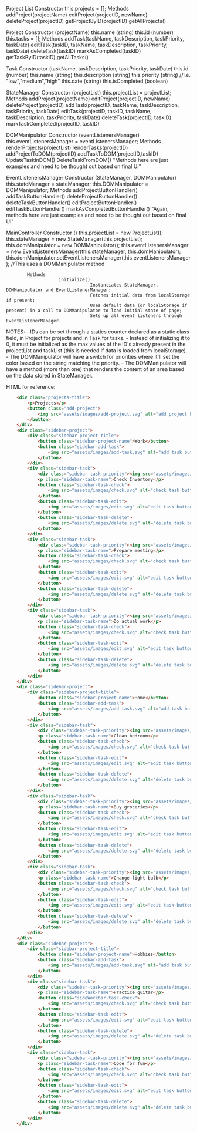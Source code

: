 Project List
            Constructor
                        this.projects = [];
            Methods
                        addProject(projectName)
                        editProject(projectID, newName)
                        deleteProject(projectID)
                        getProjectByID(projectID)
                        getAllProjects()

Project
            Constructor (projectName)
                        this.name (string)
                        this.id (number)
                        this.tasks = [];
            Methods
                        addTask(taskName, taskDescription, taskPriority, taskDate)
                        editTask(taskID, taskName, taskDescription, taskPriority, taskDate)
                        deleteTask(taskID)
                        markAsCompleted(taskID)
                        getTaskByID(taskID)
                        getAllTasks()

Task
            Constructor (taskName, taskDescription, taskPriority, taskDate)
                        this.id (number)
                        this.name (string)
                        this.description (string)
                        this.priority (string) //i.e. "low","medium","high"
                        this.date (string)
                        this.isCompleted (boolean)

StateManager
            Constructor (projectList)
                        this.projectList = projectList;
            Methods
                        addProject(projectName)
                        editProject(projectID, newName)
                        deleteProject(projectID)
                        addTask(projectID, taskName, taskDescription, taskPriority, taskDate)
                        editTask(projectID, taskID, taskName, taskDescription, taskPriority, taskDate)
                        deleteTask(projectID, taskID)
                        markTaskCompleted(projectID, taskID)

DOMManipulator
            Constructor (eventListenersManager)
                        this.eventListenersManager = eventListenersManager;
            Methods
                        renderProjects(projectList)
                        renderTasks(projectID)
                        addProjectToDOM(projectID)
                        addTaskToDOM(projectID,taskID)
                        UpdateTaskInDOM()
                        DeleteTaskFromDOM()
                        "Methods here are just examples and need to be thought out based on final UI"

EventListenersManager
            Constructor (StateManager, DOMManipulator)
                        this.stateManager = stateManager;
                        this.DOMManipulator = DOMManipulator;
            Methods
                        addProjectButtonHandler()
                        addTaskButtonHandler()
                        deleteProjectButtonHandler()
                        deleteTaskButtonHandler()
                        editProjectButtonHandler()
                        editTaskButtonHandler()
                        markAsCompletedButtonHandler()
                        "Again, methods here are just examples and need to be thought out based on final UI"

MainController
            Constructor ()
                        this.projectList = new ProjectList();
                        this.stateManager = new StateManager(this.projectList);
                        this.domManipulator = new DOMManipulator();
                        this.eventListenersManager = new EventListenersManager(this.stateManager, this.domManipulator);
                        this.domManipulator.setEventListenersManager(this.eventListenersManager);                       //This uses a DOMManipulator method
                        
            Methods
                        initialize()
                                    Instantiates StateManager, DOMManipulator and EventListenerManager;
                                    Fetches initial data from localStorage if present;
                                    Uses default data (or localStorage if present) in a call to DOMManipulator to load initial state of page;
                                    Sets up all event listeners through EventListenerManager.

NOTES:
        -   IDs can be set through a statics counter declared as a static class field, in Project for projects and in Task for tasks.
            -   Instead of initializing it to 0, it must be initialized as the max values of the ID's already present in the projectList and taskList (this is needed if data is loaded from localStorage).
        -   The DOMManipulator will have a switch for priorities where it'll set the color based on the string matching the priority.
        -   The DOMManipulator will have a method (more than one) that renders the content of an area based on the data stored in StateManager.

HTML for reference:
```html
    <div class="projects-title">
        <p>Projects</p>
        <button class="add-project">
            <img src="assets/images/add-project.svg" alt="add project button">
        </button>
    </div>
    <div class="sidebar-project">
        <div class="sidebar-project-title">
            <button class="sidebar-project-name">Work</button>
            <button class="sidebar-add-task">
                <img src="assets/images/add-task.svg" alt="add task button">
            </button>
        </div>
        <div class="sidebar-task">
            <div class="sidebar-task-priority"><img src="assets/images/priority.svg" alt="priority color"></div>
            <p class="sidebar-task-name">Check Inventory</p>
            <button class="sidebar-task-check">
                <img src="assets/images/check.svg" alt="check task button">
            </button>
            <button class="sidebar-task-edit">
                <img src="assets/images/edit.svg" alt="edit task button">
            </button>
            <button class="sidebar-task-delete">
                <img src="assets/images/delete.svg" alt="delete task button">
            </button>
        </div>
        <div class="sidebar-task">
            <div class="sidebar-task-priority"><img src="assets/images/priority.svg" alt="priority color"></div>
            <p class="sidebar-task-name">Prepare meeting</p>
            <button class="sidebar-task-check">
                <img src="assets/images/check.svg" alt="check task button">
            </button>
            <button class="sidebar-task-edit">
                <img src="assets/images/edit.svg" alt="edit task button">
            </button>
            <button class="sidebar-task-delete">
                <img src="assets/images/delete.svg" alt="delete task button">
            </button>
        </div>
        <div class="sidebar-task">
            <div class="sidebar-task-priority"><img src="assets/images/priority.svg" alt="priority color"></div>
            <p class="sidebar-task-name">Do actual work</p>
            <button class="sidebar-task-check">
                <img src="assets/images/check.svg" alt="check task button">
            </button>
            <button class="sidebar-task-edit">
                <img src="assets/images/edit.svg" alt="edit task button">
            </button>
            <button class="sidebar-task-delete">
                <img src="assets/images/delete.svg" alt="delete task button">
            </button>
        </div>
    </div>
    <div class="sidebar-project">
        <div class="sidebar-project-title">
            <button class="sidebar-project-name">Home</button>
            <button class="sidebar-add-task">
                <img src="assets/images/add-task.svg" alt="add task button">
            </button>
        </div>
        <div class="sidebar-task">
            <div class="sidebar-task-priority"><img src="assets/images/priority.svg" alt="priority color"></div>
            <p class="sidebar-task-name">Clean bedroom</p>
            <button class="sidebar-task-check">
                <img src="assets/images/check.svg" alt="check task button">
            </button>
            <button class="sidebar-task-edit">
                <img src="assets/images/edit.svg" alt="edit task button">
            </button>
            <button class="sidebar-task-delete">
                <img src="assets/images/delete.svg" alt="delete task button">
            </button>
        </div>
        <div class="sidebar-task">
            <div class="sidebar-task-priority"><img src="assets/images/priority.svg" alt="priority color"></div>
            <p class="sidebar-task-name">Buy groceries</p>
            <button class="sidebar-task-check">
                <img src="assets/images/check.svg" alt="check task button">
            </button>
            <button class="sidebar-task-edit">
                <img src="assets/images/edit.svg" alt="edit task button">
            </button>
            <button class="sidebar-task-delete">
                <img src="assets/images/delete.svg" alt="delete task button">
            </button>
        </div>
        <div class="sidebar-task">
            <div class="sidebar-task-priority"><img src="assets/images/priority.svg" alt="priority color"></div>
            <p class="sidebar-task-name">Change light bulb</p>
            <button class="sidebar-task-check">
                <img src="assets/images/check.svg" alt="check task button">
            </button>
            <button class="sidebar-task-edit">
                <img src="assets/images/edit.svg" alt="edit task button">
            </button>
            <button class="sidebar-task-delete">
                <img src="assets/images/delete.svg" alt="delete task button">
            </button>
        </div>
    </div>
    <div class="sidebar-project">
        <div class="sidebar-project-title">
            <button class="sidebar-project-name">Hobbies</button>
            <button class="sidebar-add-task">
                <img src="assets/images/add-task.svg" alt="add task button">
            </button>
        </div>
        <div class="sidebar-task">
            <div class="sidebar-task-priority"><img src="assets/images/priority.svg" alt="priority color"></div>
            <p class="sidebar-task-name">Practice guitar</p>
            <button class="sideWorkbar-task-check">
                <img src="assets/images/check.svg" alt="check task button">
            </button>
            <button class="sidebar-task-edit">
                <img src="assets/images/edit.svg" alt="edit task button">
            </button>
            <button class="sidebar-task-delete">
                <img src="assets/images/delete.svg" alt="delete task button">
            </button>
        </div>
        <div class="sidebar-task">
            <div class="sidebar-task-priority"><img src="assets/images/priority.svg" alt="priority color"></div>
            <p class="sidebar-task-name">Code for fun</p>
            <button class="sidebar-task-check">
                <img src="assets/images/check.svg" alt="check task button">
            </button>
            <button class="sidebar-task-edit">
                <img src="assets/images/edit.svg" alt="edit task button">
            </button>
            <button class="sidebar-task-delete">
                <img src="assets/images/delete.svg" alt="delete task button">
            </button>
        </div>
    </div>
```